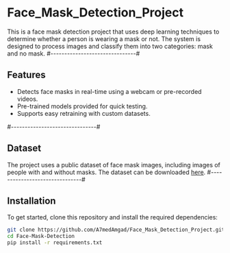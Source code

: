 # Face_Mask_Detection_Project
This is a face mask detection project that uses deep learning techniques to determine whether a person is wearing a mask or not. The system is designed to process images and classify them into two categories: mask and no mask.
#-------------------------------#
## Features
- Detects face masks in real-time using a webcam or pre-recorded videos.
- Pre-trained models provided for quick testing.
- Supports easy retraining with custom datasets.

#-------------------------------#
## Dataset
The project uses a public dataset of face mask images, including images of people with and without masks. The dataset can be downloaded [here](#).
#-------------------------------#
## Installation
To get started, clone this repository and install the required dependencies:
```bash
git clone https://github.com/A7medAmgad/Face_Mask_Detection_Project.git
cd Face-Mask-Detection
pip install -r requirements.txt
